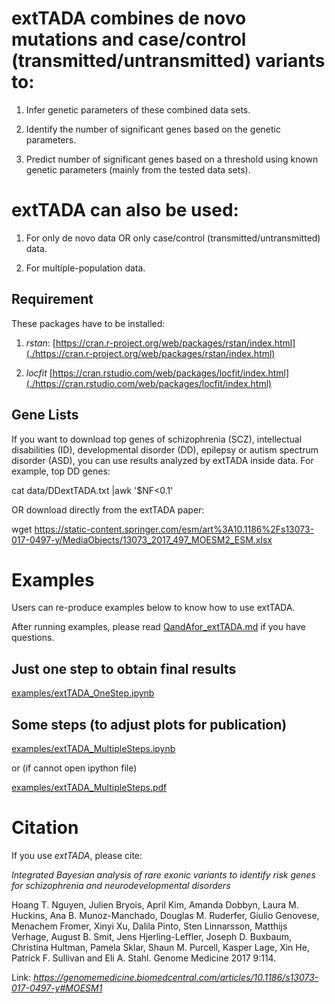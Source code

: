 # extTADA combines de novo mutations and case/control (transmitted/untransmitted) variants to:

1. Infer genetic parameters of these combined data sets.

2. Identify the number of significant genes based on the genetic parameters.

3. Predict number of significant genes based on a threshold using known genetic parameters (mainly from the tested data sets).

# extTADA can also be used:

1. For only de novo data OR only case/control (transmitted/untransmitted) data.

2. For multiple-population data.

## Requirement

These packages have to be installed:

1. *rstan*: [https://cran.r-project.org/web/packages/rstan/index.html](./https://cran.r-project.org/web/packages/rstan/index.html)

2. *locfit* [https://cran.rstudio.com/web/packages/locfit/index.html](./https://cran.rstudio.com/web/packages/locfit/index.html)

## Gene Lists

If you want to download top genes of schizophrenia (SCZ), intellectual disabilities (ID), developmental disorder (DD), epilepsy or autism spectrum disorder (ASD), you can use results analyzed by extTADA inside data. For example, top DD genes:

cat data/DDextTADA.txt |awk '$NF<0.1'

OR download directly from the extTADA paper:

wget https://static-content.springer.com/esm/art%3A10.1186%2Fs13073-017-0497-y/MediaObjects/13073_2017_497_MOESM2_ESM.xlsx

# Examples 

Users can re-produce examples below to know how to use extTADA.

After running examples, please read [QandAfor_extTADA.md](./QandAfor_extTADA.md) if you have
questions.

## Just one step to obtain final results

[examples/extTADA_OneStep.ipynb](./examples/extTADA_OneStep.ipynb)

## Some steps (to adjust plots for publication)

[examples/extTADA_MultipleSteps.ipynb](./examples/extTADA_MultipleSteps.ipynb)

or (if cannot open ipython file)

[examples/extTADA_MultipleSteps.pdf](./examples/extTADA_MultipleSteps.pdf)


# Citation

If you use *extTADA*, please cite: 

*Integrated Bayesian analysis of rare exonic variants to identify risk genes for schizophrenia and neurodevelopmental disorders*

Hoang T. Nguyen, Julien Bryois, April Kim, Amanda Dobbyn, Laura M. Huckins, Ana B. Munoz-Manchado, Douglas M. Ruderfer, Giulio Genovese, 
Menachem Fromer, Xinyi Xu, Dalila Pinto, Sten Linnarsson, Matthijs Verhage, August B. Smit, Jens Hjerling-Leffler, Joseph D. Buxbaum, 
Christina Hultman, Pamela Sklar, Shaun M. Purcell, Kasper Lage, Xin He, Patrick F. Sullivan and Eli A. Stahl. Genome Medicine 2017 9:114.

Link: *https://genomemedicine.biomedcentral.com/articles/10.1186/s13073-017-0497-y#MOESM1*



